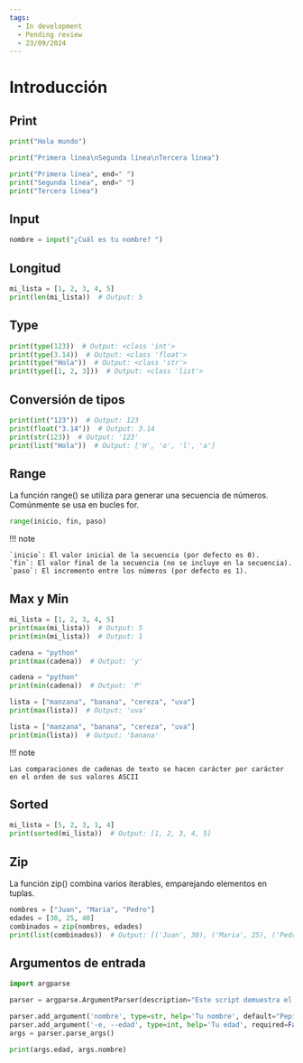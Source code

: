 ```yaml
---
tags:
  - In development
  - Pending review
  - 23/09/2024
---
```


# Introducción

## Print

```python
print("Hola mundo")
```

```python
print("Primera línea\nSegunda línea\nTercera línea")
```

```python
print("Primera línea", end=" ")
print("Segunda línea", end=" ")
print("Tercera línea")
```

## Input

```python
nombre = input("¿Cuál es tu nombre? ")
```

## Longitud

```python
mi_lista = [1, 2, 3, 4, 5]
print(len(mi_lista))  # Output: 5
```

## Type

```python
print(type(123))  # Output: <class 'int'>
print(type(3.14))  # Output: <class 'float'>
print(type("Hola"))  # Output: <class 'str'>
print(type([1, 2, 3]))  # Output: <class 'list'>
```

## Conversión de tipos

```python
print(int("123"))  # Output: 123
print(float("3.14"))  # Output: 3.14
print(str(123))  # Output: '123'
print(list("Hola"))  # Output: ['H', 'o', 'l', 'a']
```

## Range

La función range() se utiliza para generar una secuencia de números. Comúnmente se usa en bucles for.

```python
range(inicio, fin, paso)
```

!!! note

    `inicio`: El valor inicial de la secuencia (por defecto es 0).  
    `fin`: El valor final de la secuencia (no se incluye en la secuencia).  
    `paso`: El incremento entre los números (por defecto es 1).

## Max y Min

```python
mi_lista = [1, 2, 3, 4, 5]
print(max(mi_lista))  # Output: 5
print(min(mi_lista))  # Output: 1
```

```python
cadena = "python"
print(max(cadena))  # Output: 'y'

cadena = "python"
print(min(cadena))  # Output: 'P'
```

```python
lista = ["manzana", "banana", "cereza", "uva"]
print(max(lista))  # Output: 'uva'

lista = ["manzana", "banana", "cereza", "uva"]
print(min(lista))  # Output: 'banana'
```

!!! note

    Las comparaciones de cadenas de texto se hacen carácter por carácter en el orden de sus valores ASCII

## Sorted

```python
mi_lista = [5, 2, 3, 1, 4]
print(sorted(mi_lista))  # Output: [1, 2, 3, 4, 5]
```

## Zip

La función zip() combina varios iterables, emparejando elementos en tuplas.

```python
nombres = ["Juan", "Maria", "Pedro"]
edades = [30, 25, 40]
combinados = zip(nombres, edades)
print(list(combinados))  # Output: [('Juan', 30), ('Maria', 25), ('Pedro', 40)]
```

## Argumentos de entrada

```python
import argparse

parser = argparse.ArgumentParser(description="Este script demuestra el uso de argparse.")

parser.add_argument('nombre', type=str, help='Tu nombre', default="Pepito Grillo")
parser.add_argument('-e, --edad', type=int, help='Tu edad', required=False)
args = parser.parse_args()

print(args.edad, args.nombre)
```
